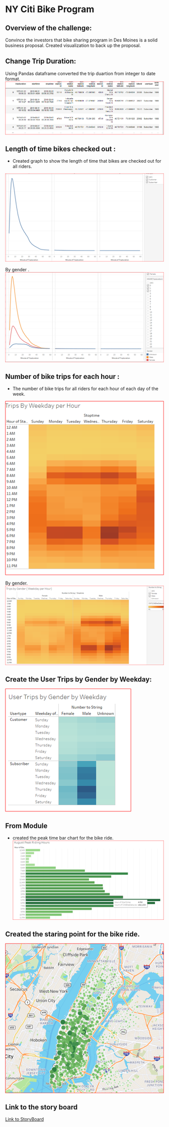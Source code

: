 # NY Citi Bike Program 
## Overview of the challenge:
Convince the investors that bike sharing program in Des Moines is a solid business proposal. Created visualization to back up the proposal. 

## Change Trip Duration:
Using Pandas dataframe converted the trip duartion from integer to date format.
![image](tripduartion.PNG)

## Length of time bikes checked out :
* Created graph to show the length of time that bikes are checked out for all riders. 

![image](image1.PNG)

By gender .
![image](image2.PNG)

## Number of bike trips for each hour :
* The number of bike trips for all riders for each hour of each day of the week.

![image](image3.PNG)

By gender.
![image](image4.PNG)

## Create the User Trips by Gender by Weekday:

![image](image5.PNG)

## From Module
 * created the peak time bar chart for the bike ride.
 ![image](peak.PNG)

 ## Created the staring point for the bike ride.
 ![image](start.PNG)

 ## Link to the story board
 [Link to StoryBoard](https://public.tableau.com/app/profile/uma.iyer/viz/NYCitiBike_16475682530180/NYCityBike?publish=yes)

